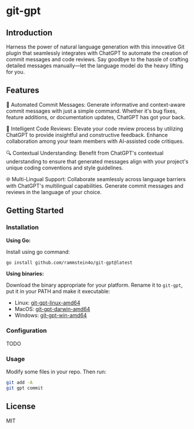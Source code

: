 # git-gpt

## Introduction

Harness the power of natural language generation with this innovative Git plugin that seamlessly integrates with ChatGPT to automate the creation of commit messages and code reviews. Say goodbye to the hassle of crafting detailed messages manually—let the language model do the heavy lifting for you.

## Features

🤖 Automated Commit Messages: Generate informative and context-aware commit messages with just a simple command. Whether it's bug fixes, feature additions, or documentation updates, ChatGPT has got your back.

👥 Intelligent Code Reviews: Elevate your code review process by utilizing ChatGPT to provide insightful and constructive feedback. Enhance collaboration among your team members with AI-assisted code critiques.

🔍 Contextual Understanding: Benefit from ChatGPT's contextual understanding to ensure that generated messages align with your project's unique coding conventions and style guidelines.

🌐 Multi-Lingual Support: Collaborate seamlessly across language barriers with ChatGPT's multilingual capabilities. Generate commit messages and reviews in the language of your choice.

## Getting Started

### Installation

**Using Go:**

Install using go command:

```bash
go install github.com/rammstein4o/git-gpt@latest
```

**Using binaries:**

Download the binary appropriate for your platform. Rename it to `git-gpt`, put it in your PATH and make it executable:

* Linux: [git-gpt-linux-amd64](dist/git-gpt-linux-amd64)
* MacOS: [git-gpt-darwin-amd64](dist/git-gpt-darwin-amd64)
* Windows: [git-gpt-win-amd64](dist/git-gpt-win-amd64)

### Configuration

TODO

### Usage

Modify some files in your repo. Then run:

```bash
git add -A
git gpt commit
```

## License

MIT